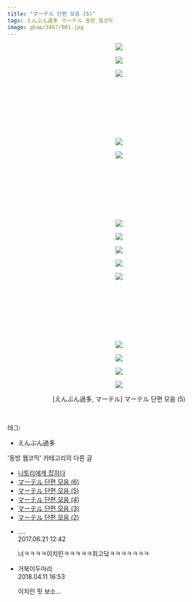 ```yaml
---
title: "マーテル 단편 모음 (5)"
tags: えんぶん過多 マーテル 동방_웹코믹
image: ghap/3467/001.jpg
---
```

<div class="article">
<p style="text-align: center; clear: none; float: none;"><img src="{{ site.nasurl }}/ghap/3467/001.jpg"/></p>
<p style="text-align: center; clear: none; float: none;"><img src="{{ site.nasurl }}/ghap/3467/002.jpg"/></p>
<p style="text-align: center; clear: none; float: none;"><img src="{{ site.nasurl }}/ghap/3467/003.jpg"/></p>
<p style="text-align: center; clear: none; float: none;"><br/></p>
<p style="text-align: center; clear: none; float: none;"><br/></p>
<p style="text-align: center; clear: none; float: none;"><br/></p>
<p style="text-align: center; clear: none; float: none;"><br/></p>
<p style="text-align: center; clear: none; float: none;"><img src="{{ site.nasurl }}/ghap/3467/004.jpg"/></p>
<p style="text-align: center; clear: none; float: none;"><img src="{{ site.nasurl }}/ghap/3467/005.jpg"/></p>
<p style="text-align: center; clear: none; float: none;"><br/></p>
<p style="text-align: center; clear: none; float: none;"><br/></p>
<p style="text-align: center; clear: none; float: none;"><br/></p>
<p style="text-align: center; clear: none; float: none;"><br/></p>
<p style="text-align: center; clear: none; float: none;"><img src="{{ site.nasurl }}/ghap/3467/006.jpg"/></p>
<p style="text-align: center; clear: none; float: none;"><img src="{{ site.nasurl }}/ghap/3467/007.jpg"/></p>
<p style="text-align: center; clear: none; float: none;"><img src="{{ site.nasurl }}/ghap/3467/008.jpg"/></p>
<p style="text-align: center; clear: none; float: none;"><img src="{{ site.nasurl }}/ghap/3467/009.jpg"/></p>
<p style="text-align: center; clear: none; float: none;"><img src="{{ site.nasurl }}/ghap/3467/010.jpg"/></p>
<p style="text-align: center; clear: none; float: none;"><br/></p>
<p style="text-align: center; clear: none; float: none;"><br/></p>
<p style="text-align: center; clear: none; float: none;"><br/></p>
<p style="text-align: center; clear: none; float: none;"><br/></p>
<p style="text-align: center; clear: none; float: none;"><img src="{{ site.nasurl }}/ghap/3467/011.jpg"/></p>
<p style="text-align: center; clear: none; float: none;"><img src="{{ site.nasurl }}/ghap/3467/012.jpg"/></p>
<p style="text-align: center; clear: none; float: none;"><img src="{{ site.nasurl }}/ghap/3467/013.jpg"/></p>
<p style="text-align: center; clear: none; float: none;"><img src="{{ site.nasurl }}/ghap/3467/014.jpg"/></p>
<p style="text-align: center; clear: none; float: none;">[えんぶん過多, マーテル] マーテル 단편 모음 (5)</p>
<p><br/></p>
</div><div class="tagTrail">
<p>태그: </p>
<ul>
<li>えんぶん過多</li>
</ul>
</div><div class="another">
<p>'동방 웹코믹' 카테고리의 다른 글</p>
<ul>
<li><a href="/2017-06-21-ghap_3469">니토리에게 잡히다</a></li>
<li><a href="/2017-06-21-ghap_3468">マーテル 단편 모음 (6)</a></li>
<li><a href="/2017-06-21-ghap_3467">マーテル 단편 모음 (5)</a></li>
<li><a href="/2017-06-21-ghap_3466">マーテル 단편 모음 (4)</a></li>
<li><a href="/2017-06-21-ghap_3465">マーテル 단편 모음 (3)</a></li>
<li><a href="/2017-06-21-ghap_3464">マーテル 단편 모음 (2)</a></li>
</ul>
</div><div class="cb_module cb_fluid">
<div class="cb_wrt cb_profile">
<div class="comment">
<ul>
<li class="cb_thumb_off" id="comment15018848">
<div class="cb_comment_area">
<div class="cb_info_area">
<div class="cb_section">
<span class="cb_nick_name">....</span>
</div>
<div class="cb_section">
<span class="cb_date">2017.06.21 12:42 </span>
</div>
</div>
<div class="cb_dsc_comment">
<p class="cb_dsc">
											너ㅋㅋㅋㅋ이치린ㅋㅋㅋㅋㅋ최고닼ㅋㅋㅋㅋㅋㅋㅋ
										</p>
</div>
</div></li>
<li class="cb_thumb_off" id="comment15237244">
<div class="cb_comment_area">
<div class="cb_info_area">
<div class="cb_section">
<span class="cb_nick_name">거북이두마리</span>
</div>
<div class="cb_section">
<span class="cb_date">2018.04.11 16:53 </span>
</div>
</div>
<div class="cb_dsc_comment">
<p class="cb_dsc">
											이치린 핏 보소...
										</p>
</div>
</div></li>
</ul>
</div>
</div><!-- commentList close -->
</div>